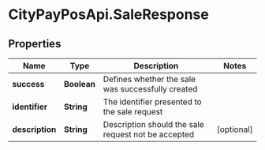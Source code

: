 # CityPayPosApi.SaleResponse

## Properties
Name | Type | Description | Notes
------------ | ------------- | ------------- | -------------
**success** | **Boolean** | Defines whether the sale was successfully created | 
**identifier** | **String** | The identifier presented to the sale request | 
**description** | **String** | Description should the sale request not be accepted | [optional] 



